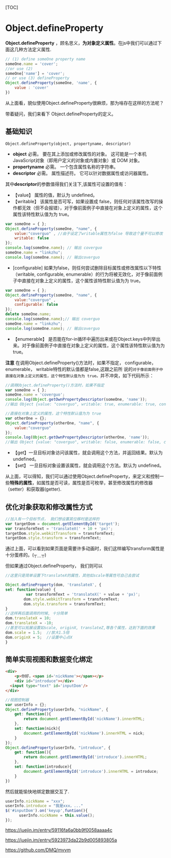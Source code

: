 [TOC]

# Object.defineProperty

**Object.defineProperty** ，顾名思义，**为对象定义属性**。在js中我们可以通过下面这几种方法定义属性.

```js
// (1) define someOne property name
someOne.name = 'cover';
//or use (2) 
someOne['name'] = 'cover';
// or use (3) defineProperty
Object.defineProperty(someOne, 'name', {
    value : 'cover'
})
```

从上面看，貌似使用Object.defineProperty很麻烦，那为啥存在这样的方法呢？

带着疑问，我们来看下 Object.defineProperty的定义。

## 基础知识

`Object.defineProperty(object, propertyname, descriptor)`

- **object** 必需。 要在其上添加或修改属性的对象。 这可能是一个本机 JavaScript对象（即用户定义的对象或内置对象）或 DOM 对象。
- **propertyname** 必需。 一个包含属性名称的字符串。
- **descriptor** 必需。 属性描述符。 它可以针对数据属性或访问器属性。

其中**descriptor**的参数值得我们关注下,该属性可设置的值有：

- 【value】 属性的值，默认为 undefined。
- 【writable】 该属性是否可写，如果设置成 false，则任何对该属性改写的操作都无效（但不会报错），对于像前面例子中直接在对象上定义的属性，这个属性该特性默认值为为 true。

```js
var someOne = { };
Object.defineProperty(someOne, "name", {
    value:"coverguo" , //由于设定了writable属性为false 导致这个量不可以修改
    writable: false 
});  
console.log(someOne.name); // 输出 coverguo
someOne.name = "linkzhu";
console.log(someOne.name); // 输出coverguo
```

- [configurable]  如果为false，则任何尝试删除目标属性或修改属性以下特性（writable, configurable, enumerable）的行为将被无效化，对于像前面例子中直接在对象上定义的属性，这个属性该特性默认值为为 true。 

```js
var someOne = { };
Object.defineProperty(someOne, "name", {
    value:"coverguo" ,
    configurable: false 
});  
delete someOne.name; 
console.log(someOne.name);// 输出 coverguo
someOne.name = "linkzhu";
console.log(someOne.name); // 输出coverguo
```

- 【enumerable】 是否能在for-in循环中遍历出来或在Object.keys中列举出来。对于像前面例子中直接在对象上定义的属性，这个属性该特性默认值为为 true。

**注意** 在调用Object.defineProperty()方法时，如果不指定， configurable， enumerable， writable特性的默认值都是false,这跟之前所 说的`对于像前面例子中直接在对象上定义的属性，这个特性默认值为为 true。`并不冲突，如下代码所示：

```js
//调用Object.defineProperty()方法时，如果不指定
var someOne = { };
someOne.name = 'coverguo';
console.log(Object.getOwnPropertyDescriptor(someOne, 'name'));
//输出 Object {value: "coverguo", writable: true, enumerable: true, configurable: true}

//直接在对象上定义的属性，这个特性默认值为为 true
var otherOne = {};
Object.defineProperty(otherOne, "name", {
    value:"coverguo" 
});  
console.log(Object.getOwnPropertyDescriptor(otherOne, 'name'));
//输出 Object {value: "coverguo", writable: false, enumerable: false, configurable: false}
```

- 【get】一旦目标对象访问该属性，就会调用这个方法，并返回结果。默认为 undefined。
- 【set】 一旦目标对象设置该属性，就会调用这个方法。默认为 undefined。

从上面，可以得知，我们可以通过使用Object.defineProperty，来定义和控制一些**特殊的属性**，如属性是否可读，属性是否可枚举，甚至修改属性的修改器（setter）和获取器(getter).

## 优化对象获取和修改属性方式

```js
//加入有一个目标节点， 我们想设置其位移时是这样的
var targetDom = document.getElementById('target');
var transformText = 'translateX(' + 10 + 'px)';
targetDom.style.webkitTransform = transformText;
targetDom.style.transform = transformText;
```

通过上面，可以看到如果页面是需要许多动画时，我们这样编写transform属性是十分蛋疼的。(┬＿┬)

但如果通过Object.defineProperty， 我们则可以

```js
//这里只是简单设置下translateX的属性，其他如scale等属性可自己去尝试

Object.defineProperty(dom, 'translateX', {
set: function(value) {
         var transformText = 'translateX(' + value + 'px)';
        dom.style.webkitTransform = transformText;
        dom.style.transform = transformText;
}
//这样再后面调用的时候, 十分简单
dom.translateX = 10;
dom.translateX = -10;
//甚至可以拓展设置如scale, originX, translateZ,等各个属性，达到下面的效果
dom.scale = 1.5;  //放大1.5倍
dom.originX = 5;  //设置中心点X
}
```



## 简单实现视图和数据变化绑定

```html
<div>
    <p>你好，<span id='nickName'></span></p>
    <div id="introduce"></div>
  <input type="text" id='inputDom'/>
</div>　
```

```js
//视图控制器
var userInfo = {};
Object.defineProperty(userInfo, "nickName", {
    get: function(){
        return document.getElementById('nickName').innerHTML;
    },
    set: function(nick){
        document.getElementById('nickName').innerHTML = nick;
    }
});
Object.defineProperty(userInfo, "introduce", {
    get: function(){
        return document.getElementById('introduce').innerHTML;
    },
    set: function(introduce){
        document.getElementById('introduce').innerHTML = introduce;
    }
})

```

然后就能愉快地绑定数据交互了.

```js
userInfo.nickName = "xxx";
userInfo.introduce = "我是xxx，..."
$('#inputDom').on('keyup',funtion(){
      userInfo.nickName = this.value();
});
```

https://juejin.im/entry/59116fa6a0bb9f0058aaaa4c

https://juejin.im/entry/5923973da22b9d005893805a

https://github.com/DMQ/mvvm
